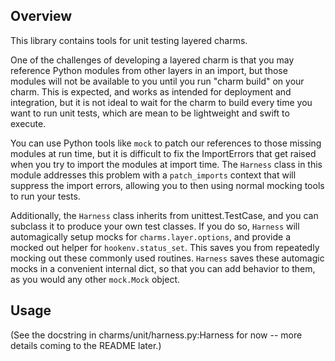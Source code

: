 ## Overview

This library contains tools for unit testing layered charms.

One of the challenges of developing a layered charm is that you may reference Python modules from other layers in an import, but those modules will not be available to you until you run "charm build" on your charm. This is expected, and works as intended for deployment and integration, but it is not ideal to wait for the charm to build every time you want to run unit tests, which are mean to be lightweight and swift to execute.

You can use Python tools like ``mock`` to patch our references to those missing modules at run time, but it is difficult to fix the ImportErrors that get raised when you try to import the modules at import time. The ``Harness`` class in this module addresses this problem with a ``patch_imports`` context that will suppress the import errors, allowing you to then using normal mocking tools to run your tests.

Additionally, the ``Harness`` class inherits from unittest.TestCase, and you can subclass it to produce your own test classes. If you do so, ``Harness`` will automagically setup mocks for ``charms.layer.options``, and provide a mocked out helper for ``hookenv.status_set``. This saves you from repeatedly mocking out these commonly used routines. ``Harness`` saves these automagic mocks in a convenient internal dict, so that you can add behavior to them, as you would any other ``mock.Mock`` object.

## Usage

(See the docstring in charms/unit/harness.py:Harness for now -- more details coming to the README later.)